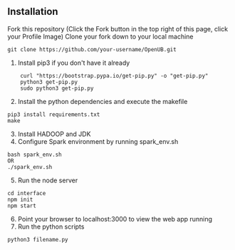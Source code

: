 ## Installation

Fork this repository (Click the Fork button in the top right of this page, click your Profile Image)
Clone your fork down to your local machine
```
git clone https://github.com/your-username/OpenUB.git
```

1. Install pip3 if you don't have it already
```    
    curl "https://bootstrap.pypa.io/get-pip.py" -o "get-pip.py"
    python3 get-pip.py     
    sudo python3 get-pip.py
```
2. Install the python dependencies and execute the makefile
```
pip3 install requirements.txt
make
```
3. Install HADOOP and JDK
4. Configure Spark environment by running spark_env.sh
```
bash spark_env.sh 
OR
./spark_env.sh
```
5. Run the node server
```
cd interface
npm init
npm start
```
6. Point your browser to localhost:3000 to view the web app running
7. Run the python scripts
```
python3 filename.py
```
